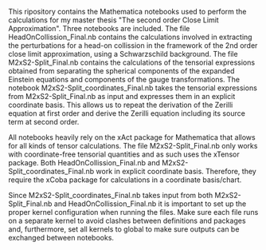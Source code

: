 This ripository contains the Mathematica notebooks used to perform the calculations for my master thesis "The second order Close Limit Approximation". Three notebooks are included. The file HeadOnCollission_Final.nb contains the calculations involved in extracting the perturbations for a head-on collission in the framework of the 2nd order close limit approximation, using a Schwarzschild background. The file M2xS2-Split_Final.nb contains the calculations of the tensorial expressions obtained from separating the spherical components of the expanded Einstein equations and components of the gauge transformations. The notebook M2xS2-Split_coordinates_Final.nb takes the tensorial expressions from M2xS2-Split_Final.nb as input and expresses them in an explicit coordinate basis. This allows us to repeat the derivation of the Zerilli equation at first order and derive the Zerilli equation including its source term at second order.

All notebooks heavily rely on the xAct package for Mathematica that allows for all kinds of tensor calculations. The file M2xS2-Split_Final.nb only works with coordinate-free tensorial quantities and as such uses the xTensor package. Both HeadOnCollission_Final.nb and M2xS2-Split_coordinates_Final.nb work in explicit coordinate basis. Therefore, they require the xCoba package for calculations in a coordinate basis/chart.

Since M2xS2-Split_coordinates_Final.nb takes input from both M2xS2-Split_Final.nb and HeadOnCollission_Final.nb it is important to set up the proper kernel configuration when running the files. Make sure each file runs on a separate kernel to avoid clashes between definitions and packages and, furthermore, set all kernels to global to make sure outputs can be exchanged between notebooks.
